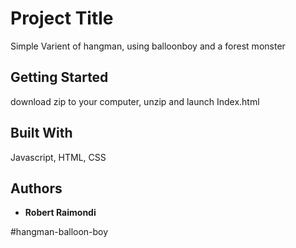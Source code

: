 # Project Title

Simple Varient of hangman, using balloonboy and a forest monster

## Getting Started

download zip to your computer, unzip and launch Index.html


## Built With

Javascript, HTML, CSS


## Authors

* **Robert Raimondi** 


#hangman-balloon-boy
